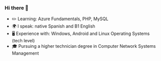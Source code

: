 ### Hi there 👋
* ✏️ Learning: Azure Fundamentals, PHP, MySQL
* 🌍 I speak: native Spanish and  B1 English
* 🖥️ Experience with: Windows, Android and Linux Operating Systems (tech level)
* 🎓 Pursuing a higher technician degree in Computer Network Systems Management 

